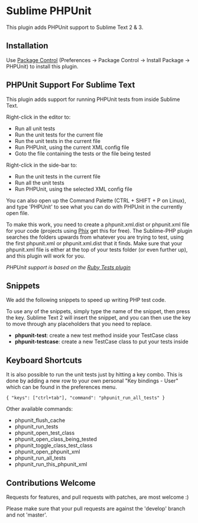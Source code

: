 Sublime PHPUnit
===============

This plugin adds PHPUnit support to Sublime Text 2 & 3.

Installation
------------

Use [Package Control](http://wbond.net/sublime_packages/package_control) (Preferences -> Package Control -> Install Package -> PHPUnit) to install this plugin.

PHPUnit Support For Sublime Text
--------------------------------

This plugin adds support for running PHPUnit tests from inside Sublime Text.

Right-click in the editor to:

* Run all unit tests
* Run the unit tests for the current file
* Run the unit tests in the current file
* Run PHPUnit, using the current XML config file
* Goto the file containing the tests or the file being tested

Right-click in the side-bar to:

* Run the unit tests in the current file
* Run all the unit tests
* Run PHPUnit, using the selected XML config file

You can also open up the Command Palette (CTRL + SHIFT + P on Linux), and type
'PHPUnit' to see what you can do with PHPUnit in the currently open file.

To make this work, you need to create a phpunit.xml.dist or phpunit.xml file for your code (projects using [Phix](http://phix-project.org) get this for free).  The Sublime-PHP plugin searches the folders upwards from whatever you are trying to test, using the first phpunit.xml or phpunit.xml.dist that it finds.  Make sure that your phpunit.xml file is either at the top of your tests folder (or even further up), and this plugin will work for you.

_PHPUnit support is based on the [Ruby Tests plugin](https://github.com/maltize/sublime-text-2-ruby-tests)_

Snippets
--------

We add the following snippets to speed up writing PHP test code.

To use any of the snippets, simply type the name of the snippet, then press the <TAB> key.  Sublime Text 2 will insert the snippet, and you can then use the <TAB> key to move through any placeholders that you need to replace.

* __phpunit-test__: create a new test method inside your TestCase class
* __phpunit-testcase__: create a new TestCase class to put your tests inside


Keyboard Shortcuts
------------------

It is also possible to run the unit tests just by hitting a key combo.
This is done by adding a new row to your own personal "Key bindings - User" which can be found in the preferences menu.

    { "keys": ["ctrl+tab"], "command": "phpunit_run_all_tests" }
  
Other available commands:

* phpunit\_flush\_cache
* phpunit\_run\_tests
* phpunit\_open\_test\_class
* phpunit\_open\_class\_being\_tested
* phpunit\_toggle\_class\_test\_class
* phpunit\_open\_phpunit\_xml
* phpunit\_run\_all\_tests
* phpunit\_run\_this\_phpunit\_xml

Contributions Welcome
---------------------

Requests for features, and pull requests with patches, are most welcome :)

Please make sure that your pull requests are against the 'develop' branch and not 'master'.
